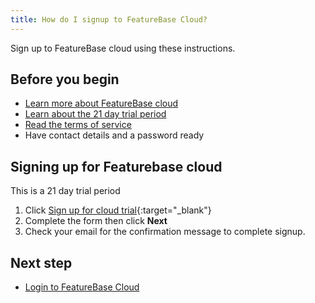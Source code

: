 ```yaml
---
title: How do I signup to FeatureBase Cloud?
---
```


Sign up to FeatureBase cloud using these instructions.

## Before you begin

* [Learn more about FeatureBase cloud](/cloud/cloud-introduction)
* [Learn about the 21 day trial period](/cloud/cloud-introduction#cloud-trial)
* [Read the terms of service](https://www.featurebase.com/cloud-terms)
* Have contact details and a password ready

## Signing up for Featurebase cloud

This is a 21 day trial period

1. Click [Sign up for cloud trial](https://cloud.featurebase.com/signup){:target="_blank"}
2. Complete the form then click **Next**
3. Check your email for the confirmation message to complete signup.

## Next step

* [Login to FeatureBase Cloud](/cloud/fbc-part2-login)
